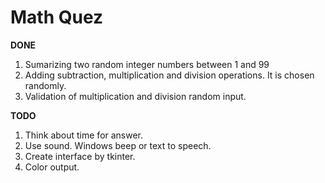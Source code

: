 # Math Quez
**DONE**
1. Sumarizing two random integer numbers between 1 and 99
2. Adding subtraction, multiplication and division operations. It is chosen randomly.
3. Validation of multiplication and division random input.

**TODO**
1. Think about time for answer.
2. Use sound. Windows beep or text to speech.
3. Create interface by tkinter.
4. Color output.

